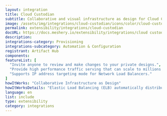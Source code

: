 ```yaml
---
layout: integration
title: Cloud Custodian
subtitle: Collaborative and visual infrastructure as design for Cloud Custodian
image: /assets/img/integrations/cloud-custodian/icons/color/cloud-custodian-color.svg
permalink: extensibility/integrations/cloud-custodian
docURL: https://docs.meshery.io/extensibility/integrations/cloud custodian
description: 
integrations-category: Provisioning
integrations-subcategory: Automation & Configuration
registrant: Artifact Hub
components: 
featureList: [
  "Invite anyone to review and make changes to your private designs.",
  "Provide high performance traffic serving that can scale to millions of requests per second.",
  "Supports IP address targeting mode for Network Load Balancers."
]
howItWorks: "Collaborative Infrastructure as Design"
howItWorksDetails: "Elastic Load Balancing (ELB) automatically distributes incoming application traffic across multiple targets and virtual appliances in one or more Availability Zones (AZs)."
language: en
list: include
type: extensibility
category: integrations
---
```

